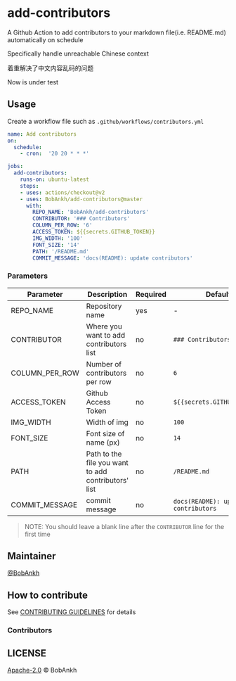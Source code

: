 # add-contributors

A Github Action to add contributors to your markdown file(i.e. README.md) automatically on schedule

Specifically handle unreachable Chinese context

着重解决了中文内容乱码的问题

Now is under test

## Usage

Create a workflow file such as `.github/workflows/contributors.yml`

```yaml
name: Add contributors
on:
  schedule:
    - cron:  '20 20 * * *'

jobs:
  add-contributors:
    runs-on: ubuntu-latest
    steps:
    - uses: actions/checkout@v2
    - uses: BobAnkh/add-contributors@master
      with:
        REPO_NAME: 'BobAnkh/add-contributors'
        CONTRIBUTOR: '### Contributors'
        COLUMN_PER_ROW: '6'
        ACCESS_TOKEN: ${{secrets.GITHUB_TOKEN}}
        IMG_WIDTH: '100'
        FONT_SIZE: '14'
        PATH: '/README.md'
        COMMIT_MESSAGE: 'docs(README): update contributors'
```

### Parameters

| Parameter | Description | Required | Default |
| --- | --- | --- | --- |
| REPO_NAME| Repository name | yes | - |
| CONTRIBUTOR | Where you want to add contributors list | no | `### Contributors`|
| COLUMN_PER_ROW | Number of contributors per row | no | `6` |
| ACCESS_TOKEN | Github Access Token | no | `${{secrets.GITHUB_TOKEN}}` |
| IMG_WIDTH | Width of img | no | `100` |
| FONT_SIZE | Font size of name (px) | no | `14` |
| PATH | Path to the file you want to add contributors' list | no | `/README.md` |
| COMMIT_MESSAGE | commit message | no | `docs(README): update contributors` |

> NOTE: You should leave a blank line after the `CONTRIBUTOR` line for the first time

## Maintainer

[@BobAnkh](https://github.com/BobAnkh)

## How to contribute

See [CONTRIBUTING GUIDELINES](/CONTRIBUTING.md) for details

### Contributors

## LICENSE

[Apache-2.0](/LICENSE) © BobAnkh
